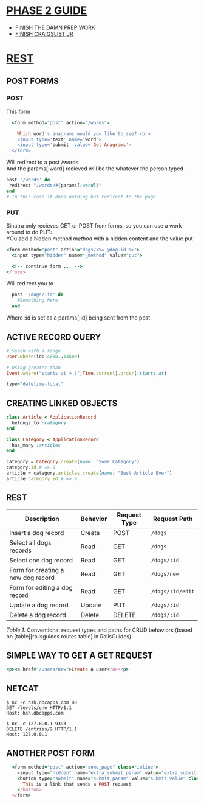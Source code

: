 # [PHASE 2 GUIDE](https://github.com/sf-sea-lions-2017/phase-2-guide)
- [FINISH THE DAMN PREP WORK](https://github.com/sf-sea-lions-2017/phase-2-guide/blob/sf/week-4/pre-work.md)
- [FINISH CRAIGSLIST JR](https://github.com/sf-sea-lions-2017/craigslist-jr-challenge)

# [REST](https://github.com/sf-sea-lions-2017/phase-2-guide/blob/sf/resources/case-eee_72715407554996828e0c.md)

## POST FORMS
### POST
This form
```ruby 
  <form method="post" action="/words">

    Which word's anagrams would you like to see? <br>
    <input type='text' name='word'>
    <input type='submit' value='Get Anagrams'>
  </form>
```
Will redirect to a post /words  
And the params[:word] recieved will be the whatever the person typed
```ruby 
post '/words' do
 redirect "/words/#{params[:word]}"
end
# In this case it does nothing but redirect to the page
```
### PUT
Sinatra only recieves GET or POST from forms, so you can use a work-around to do PUT:  
YOu add a hidden method _method_ with a hidden content and the value put

```ruby 
<form method="post" action="dogs/<%= @dog.id %>">
  <input type="hidden" name="_method" value="put">

  <!-- continue form ... -->
</form>
```
Will redirect you to
```ruby 
  post '/dogs/:id' do 
    #Something here
  end 
```
Where :id is set as a params[:id] being sent from the post

## ACTIVE RECORD QUERY
```ruby
# Seach with a range
User.where(id:14000..14500)
```
```ruby
# Using greater than 
Event.where("starts_at > ?",Time.current).order(:starts_at)
```
```ruby
type="datetime-local"
```
## CREATING LINKED OBJECTS
```ruby 
class Article < ApplicationRecord
  belongs_to :category
end

class Category < ApplicationRecord
  has_many :articles
end
```
```ruby 
category = Category.create(name: "Some Category")
category.id # => 9
article = category.articles.create(name: "Best Article Ever")
article.category_id # => 9
```
## REST 

| Description                        | Behavior | Request Type | Request Path     |
|------------------------------------|----------|--------------|------------------|
| Insert a dog record                | Create   | POST         | `/dogs`          |
| Select all dogs records            | Read     | GET          | `/dogs`          |
| Select one dog record              | Read     | GET          | `/dogs/:id`      |
| Form for creating a new dog record | Read     | GET          | `/dogs/new`      |
| Form for editing a dog record      | Read     | GET          | `/dogs/:id/edit` |
| Update a dog record                | Update   | PUT          | `/dogs/:id`      |
| Delete a dog record                | Delete   | DELETE       | `/dogs/:id`      |
*Table 1*.  Conventional request types and paths for CRUD behaviors (based on [table][railsguides routes table] in RailsGuides).


## SIMPLE WAY TO GET A GET REQUEST
```ruby
<p><a href="/users/new">Create a user</a></p>
```
## NETCAT 
```
$ nc -c hsh.dbcapps.com 80
GET /levels/one HTTP/1.1
Host: hsh.dbcapps.com
```
```
$ nc -c 127.0.0.1 9393
DELETE /entries/9 HTTP/1.1
Host: 127.0.0.1
```
## ANOTHER POST FORM
```ruby
  <form method="post" action="some_page" class="inline">
    <input type="hidden" name="extra_submit_param" value="extra_submit_value">
    <button type="submit" name="submit_param" value="submit_value" class="link-button">
      This is a link that sends a POST request
    </button>
  </form>
```
